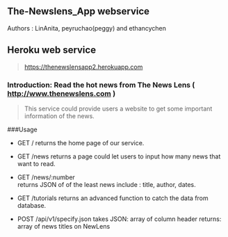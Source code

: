 
## The-Newslens_App webservice

Authors : LinAnita, peyruchao(peggy) and ethancychen

## Heroku web service

> https://thenewslensapp2.herokuapp.com

### Introduction: Read the hot news from The News Lens ( http://www.thenewslens.com )

> This service could provide users a website to get some important information of the news.


###Usage

- GET   /
   returns the home page of our service.

- GET   /news
   returns a page could let users to input how many news that want to read.

- GET   /news/:number   
   returns JSON of <number> of the least news include : title, author, dates.

- GET   /tutorials
   returns an advanced function to catch the data from database.

- POST  /api/v1/specify.json
   takes JSON: array of column header
   returns: array of news titles on NewLens 
